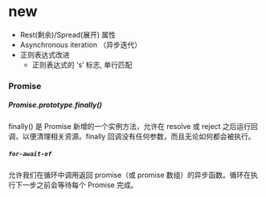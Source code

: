 # new

+ Rest(剩余)/Spread(展开) 属性
+ Asynchronous iteration （异步迭代）
+ 正则表达式改进
  - 正则表达式的 ‘s’ 标志, 单行匹配

### Promise

##### Promise.prototype.finally()

finally() 是 Promise 新增的一个实例方法，允许在 resolve 或 reject 之后运行回调，以便清理相关资源。finally 回调没有任何参数，而且无论如何都会被执行。

##### `for-await-of`
允许我们在循环中调用返回 promise（或 promise 数组）的异步函数。循环在执行下一步之前会等待每个 Promise 完成。
